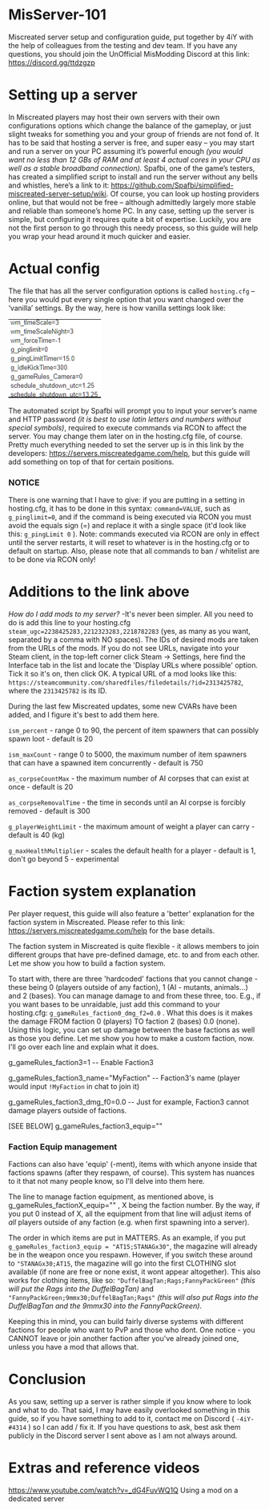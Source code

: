 # MisServer-101
Miscreated server setup and configuration guide, put together by 4iY with the help of colleagues from the testing and dev team. 
If you have any questions, you should join the UnOfficial MisModding Discord at this link: https://discord.gg/ttdzgzp
# Setting up a server
   In Miscreated players may host their own servers with their own configurations options which change the balance of the gameplay, or just slight tweaks for something you and your group of friends are not fond of.
   It has to be said that hosting a server is free, and super easy – you may start and run a server on your PC assuming it’s powerful enough *(you would want no less than 12 GBs of RAM and at least 4 actual cores in your CPU as well as a stable broadband connection).* Spafbi, one of the game’s testers, has created a simplified script to install and run the server without any bells and whistles, here’s a link to it: https://github.com/Spafbi/simplified-miscreated-server-setup/wiki. Of course, you can look up hosting providers online, but that would not be free – although admittedly largely more stable and reliable than someone’s home PC.
   In any case, setting up the server is simple, but configuring it requires quite a bit of expertise. Luckily, you are not the first person to go through this needy process, so this guide will help you wrap your head around it much quicker and easier.
# Actual config
The file that has all the server configuration options is called `hosting.cfg` – here you would put every single option that you want changed over the ‘vanilla’ settings. By the way, here is how vanilla settings look like:

![](Pics/VanillaSettings.png)

   The automated script by Spafbi will prompt you to input your server’s name and HTTP password *(it is best to use latin letters and numbers without special symbols)*, required to execute commands via RCON to affect the server. You may change them later on in the hosting.cfg file, of course.
   Pretty much everything needed to set the server up is in this link by the developers: https://servers.miscreatedgame.com/help, but this guide will add something on top of that for certain positions. 
   ### NOTICE
   There is one warning that I have to give: if you are putting in a setting in hosting.cfg, it has to be done in this syntax: `command=VALUE`, such as `g_pinglimit=0`, and if the command is being executed via RCON you must avoid the equals sign (=) and replace it with a single space (it'd look like this: `g_pingLimit 0` ). Note: commands executed via RCON are only in effect until the server restarts, it will reset to whatever is in the hosting.cfg or to default on startup. Also, please note that all commands to ban / whitelist are to be done via RCON only!
# Additions to the link above
*How do I add mods to my server?* -It's never been simpler. All you need to do is add this line to your hosting.cfg  `steam_ugc=2238425283,2212323283,2218782283` (yes, as many as you want, separated by a comma with NO spaces). The IDs of desired mods are taken from the URLs of the mods. If you do not see URLs, navigate into your Steam client, in the top-left corner click Steam -> Settings, here find the Interface tab in the list and locate the 'Display URLs where possible' option. Tick it so it's on, then click OK. A typical URL of a mod looks like this: `https://steamcommunity.com/sharedfiles/filedetails/?id=2313425782`, where the `2313425782` is its ID.

During the last few Miscreated updates, some new CVARs have been added, and I figure it's best to add them here.

`ism_percent` - range 0 to 90, the percent of item spawners that can possibly spawn loot - default is 20

`ism_maxCount` - range 0 to 5000, the maximum number of item spawners that can have a spawned item concurrently - default is 750

`as_corpseCountMax` - the maximum number of AI corpses that can exist at once - default is 20

`as_corpseRemovalTime` - the time in seconds until an AI corpse is forcibly removed - default is 300

`g_playerWeightLimit` - the maximum amount of weight a player can carry - default is 40 (kg)

`g_maxHealthMultiplier` - scales the default health for a player - default is 1, don't go beyond 5 - experimental

# Faction system explanation
   Per player request, this guide will also feature a 'better' explanation for the faction system in Miscreated. Please refer to this link: https://servers.miscreatedgame.com/help for the base details.
   
   The faction system in Miscreated is quite flexible - it allows members to join different groups that have pre-defined damage, etc. to and from each other. Let me show you how to build a faction system.

To start with, there are three 'hardcoded' factions that you cannot change - these being 0 (players outside of any faction), 1 (AI - mutants, animals...) and 2 (bases). You can manage damage to and from these three, too. E.g., if you want bases to be unraidable, just add this command to your hosting.cfg: `g_gameRules_faction0_dmg_f2=0.0` . What this does is it makes the damage FROM faction 0 (players) TO faction 2 (bases) 0.0 (none). Using this logic, you can set up damage between the base factions as well as those you define. Let me show you how to make a custom faction, now. I'll go over each line and explain what it does.

g_gameRules_faction3=1  -- Enable Faction3 

g_gameRules_faction3_name="MyFaction"  -- Faction3's name (player would input `!MyFaction` in chat to join it)

g_gameRules_faction3_dmg_f0=0.0  -- Just for example, Faction3 cannot damage players outside of factions.

[SEE BELOW] g_gameRules_faction3_equip=""

### Faction Equip management
Factions can also have 'equip' (-ment), items with which anyone inside that factions spawns (after they respawn, of course). This system has nuances to it that not many people know, so I'll delve into them here. 

The line to manage faction equipment, as mentioned above, is g_gameRules_factionX_equip=""  , X being the faction number. By the way, if you put 0 instead of X, all the equipment from that line will adjust items of *all* players outside of any faction (e.g. when first spawning into a server).

The order in which items are put in MATTERS. As an example, if you put `g_gameRules_faction3_equip = "AT15;STANAGx30"`, the magazine will already be in the weapon once you respawn. However, if you switch these around to `"STANAGx30;AT15`, the magazine will go into the first CLOTHING slot available (if none are free or none exist, it wont appear altogether). This also works for clothing items, like so: `"DuffelBagTan;Rags;FannyPackGreen"` *(this will put the Rags into the DuffelBagTan)* and `"FannyPackGreen;9mmx30;DuffelBagTan;Rags"` *(this will also put Rags into the DuffelBagTan and the 9mmx30 into the FannyPackGreen)*. 

Keeping this in mind, you can build fairly diverse systems with different factions for people who want to PvP and those who dont. One notice - you CANNOT leave or join another faction after you've already joined one, unless you have a mod that allows that.

# Conclusion
As you saw, setting up a server is rather simple if you know where to look and what to do. That said, I may have easily overlooked something in this guide, so if you have something to add to it, contact me on Discord ( `-4iY-#4314` ) so I can add / fix it. If you have questions to ask, best ask them publicly in the Discord server I sent above as I am not always around.

# Extras and reference videos
https://www.youtube.com/watch?v=_dG4FuvWQ1Q Using a mod on a dedicated server

